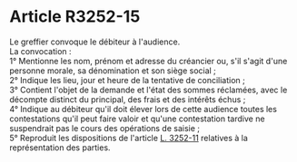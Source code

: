 # Article R3252-15

  
Le greffier convoque le débiteur à l'audience.   
La convocation :   
1° Mentionne les nom, prénom et adresse du créancier ou, s'il s'agit d'une personne morale, sa dénomination et son siège social ;   
2° Indique les lieu, jour et heure de la tentative de conciliation ;   
3° Contient l'objet de la demande et l'état des sommes réclamées, avec le décompte distinct du principal, des frais et des intérêts échus ;   
4° Indique au débiteur qu'il doit élever lors de cette audience toutes les contestations qu'il peut faire valoir et qu'une contestation tardive ne suspendrait pas le cours des opérations de saisie ;   
5° Reproduit les dispositions de l'article [L. 3252-11][1] relatives à la représentation des parties.

 [1]: /affichCodeArticle.do?cidTexte=LEGITEXT000006072050&idArticle=LEGIARTI000006902890&dateTexte=&categorieLien=cid
